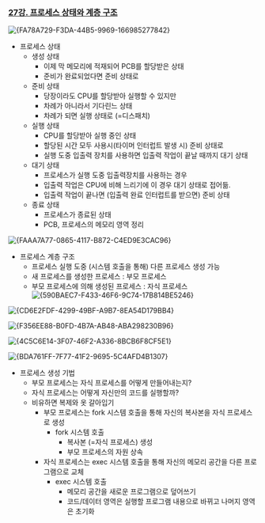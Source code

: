 ### [27강. 프로세스 상태와 계층 구조](https://www.youtube.com/watch?v=wz9C_vqME8g)

![{FA78A729-F3DA-44B5-9969-166985277842}](https://github.com/user-attachments/assets/411e3caf-cb07-4460-aae2-44966133f783)

- 프로세스 상태
  - 생성 상태
    - 이제 막 메모리에 적재되어 PCB를 할당받은 상태
    - 준비가 완료되었다면 준비 상태로
  - 준비 상태
    - 당장이라도 CPU를 할당받아 실행할 수 있지만
    - 차례가 아니라서 기다린느 상태
    - 차례가 되면 실행 상태로 (=디스패치)
  - 실행 상태
    - CPU를 할당받아 실행 중인 상태
    - 할당된 시간 모두 사용시(타이머 인터럽트 발생 시) 준비 상태로
    - 실행 도중 입출력 장치를 사용하면 입출력 작업이 끝날 때까지 대기 상태
  - 대기 상태
    - 프로세스가 실행 도중 입출력장치를 사용하는 경우
    - 입출력 작업은 CPU에 비해 느리기에 이 경우 대기 상태로 접어듦.
    - 입출력 작업이 끝나면 (입출력 완료 인터럽트를 받으면) 준비 상태
  - 종료 상태
    - 프로세스가 종료된 상태
    - PCB, 프로세스의 메모리 영역 정리

![{FAAA7A77-0865-4117-B872-C4ED9E3CAC96}](https://github.com/user-attachments/assets/2dc0e9a8-9628-49da-a3a0-51cbbf2ad739)

- 프로세스 계층 구조
  - 프로세스 실행 도중 (시스템 호출을 통해) 다른 프로세스 생성 가능
  - 새 프로세스를 생성한 프로세스 : 부모 프로세스
  - 부모 프로세스에 의해 생성된 프로세스 : 자식 프로세스
![{590BAEC7-F433-46F6-9C74-17B814BE5246}](https://github.com/user-attachments/assets/f859233a-4551-4148-89ec-923ab83194c8)

![{CD6E2FDF-4299-49BF-A9B7-8EA54D179BB4}](https://github.com/user-attachments/assets/eeaa0cf2-b5c0-4387-83c7-95da1b436555)

![{F356EE88-B0FD-4B7A-AB48-ABA298230B96}](https://github.com/user-attachments/assets/debfdef4-8fe0-47e5-b9a9-ff3d9aa17218)

![{4C5C6E14-3F07-46F2-A336-8BCB6F8CF5E1}](https://github.com/user-attachments/assets/d0fec1f3-78ab-4ddb-ba2d-f5ef5826dd28)

![{BDA761FF-7F77-41F2-9695-5C4AFD4B1307}](https://github.com/user-attachments/assets/9a2e0097-57e9-4455-af44-75c560b6cd42)

- 프로세스 생성 기법
  - 부모 프로세스는 자식 프로세스를 어떻게 만들어내는지?
  - 자식 프로세스는 어떻게 자신만의 코드를 실행할까?
  - 비유하면 복제와 옷 갈아입기
    - 부모 프로세스는 fork 시스템 호출을 통해 자신의 복사본을 자식 프로세스로 생성
      - fork 시스템 호출
        - 복사본 (=자식 프로세스) 생성
        - 부모 프로세스의 자원 상속
    - 자식 프로세스는 exec 시스템 호출을 통해 자신의 메모리 공간을 다른 프로그램으로 교체
      - exec 시스템 호출
        - 메모리 공간을 새로운 프로그램으로 덮어쓰기
        - 코드/데이터 영역은 실행할 프로그램 내용으로 바뀌고 나머지 영역은 초기화
